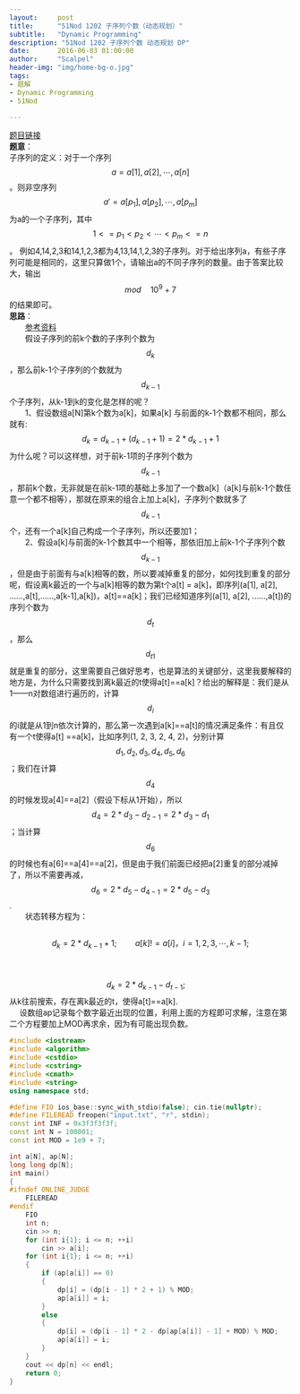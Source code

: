 ```yaml
---
layout:     post
title:      "51Nod 1202 子序列个数（动态规划）"
subtitle:   "Dynamic Programming"
description: "51Nod 1202 子序列个数 动态规划 DP"
date:       2016-06-03 01:00:00
author:     "Scalpel"
header-img: "img/home-bg-o.jpg"
tags:
- 题解
- Dynamic Programming
- 51Nod

---
```

[题目链接](https://www.51nod.com/onlineJudge/questionCode.html#!problemId=1202)  
**题意**：  
子序列的定义：对于一个序列$$a=a[1],a[2], \cdots ,a[n]$$。则非空序列$$a'=a[p_1],a[p_2],\cdots,a[p_m]$$为a的一个子序列，其中$$1<=p_1<p_2< \cdots <p_m<=n$$。
例如4,14,2,3和14,1,2,3都为4,13,14,1,2,3的子序列。对于给出序列a，有些子序列可能是相同的，这里只算做1个，请输出a的不同子序列的数量。由于答案比较大，输出$$mod\quad 10^9 + 7$$的结果即可。  
**思路**：  
　　[参考资料](http://blog.csdn.net/thebestdavid/article/details/11908961)  
　　假设子序列的前k个数的子序列个数为$$d_k$$，那么前k-1个子序列的个数就为$$d_{k-1}$$个子序列，从k-1到k的变化是怎样的呢？  
　　1、假设数组a[N]第k个数为a[k]，如果a[k] 与前面的k-1个数都不相同，那么就有:$$d_k=d_{k-1}+(d_{k-1}+1)=2*d_{k-1}+1$$ 为什么呢？可以这样想，对于前k-1项的子序列个数为$$d_{k-1}$$，那前k个数，无非就是在前k-1项的基础上多加了一个数a[k]（a[k]与前k-1个数任意一个都不相等），那就在原来的组合上加上a[k]，子序列个数就多了$$d_{k-1}$$个，还有一个a[k]自己构成一个子序列，所以还要加1；  
　　2、假设a[k]与前面的k-1个数其中一个相等，那依旧加上前k-1个子序列个数$$d_{k-1}$$，但是由于前面有与a[k]相等的数，所以要减掉重复的部分，如何找到重复的部分呢，假设离k最近的一个与a[k]相等的数为第t个a[t] = a[k]，即序列(a[1], a[2], ……,a[t],……,a[k-1],a[k])，a[t]==a[k]；我们已经知道序列(a[1], a[2], ……,a[t])的序列个数为$$d_t$$，那么$$d_{t  1}$$就是重复的部分，这里需要自己做好思考，也是算法的关键部分，这里我要解释的地方是，为什么只需要找到离k最近的t使得a[t]==a[k]？给出的解释是：我们是从1——n对数组进行遍历的，计算$$d_i$$的i就是从1到n依次计算的，那么第一次遇到a[k]==a[t]的情况满足条件：有且仅有一个t使得a[t] ==a[k]，比如序列(1, 2, 3, 2, 4, 2)，分别计算$$d_1,d_2,d_3,d_4,d_5,d_6$$；我们在计算$$d_4$$的时候发现a[4]==a[2]（假设下标从1开始），所以$$d_4=2*d_3-d_{2-1}=2*d_3-d_1$$；当计算$$d_6$$的时候也有a[6]==a[4]==a[2]，但是由于我们前面已经把a[2]重复的部分减掉了，所以不需要再减，$$d_6=2*d_5-d_{4-1}=2*d_5-d_3$$.  
　　状态转移方程为：  
　　　$$d_k=2*d_{k-1}+1; \quad \quad a[k]!=a[i]，i=1,2,3,\cdots,k-1;$$  
　　　$$d_k=2*d_{k-1}-d_{t-1};\quad$$   从k往前搜索，存在离k最近的t，使得a[t]==a[k].  
　   设数组ap记录每个数字最近出现的位置，利用上面的方程即可求解，注意在第二个方程要加上MOD再求余，因为有可能出现负数。
       
~~~cpp
#include <iostream>
#include <algorithm>
#include <cstdio>
#include <cstring>
#include <cmath>
#include <string>
using namespace std;

#define FIO ios_base::sync_with_stdio(false); cin.tie(nullptr);
#define FILEREAD freopen("input.txt", "r", stdin);
const int INF = 0x3f3f3f3f;
const int N = 100001;
const int MOD = 1e9 + 7;

int a[N], ap[N];
long long dp[N];
int main()
{
#ifndef ONLINE_JUDGE
    FILEREAD
#endif
    FIO 
    int n;
    cin >> n;
    for (int i{1}; i <= n; ++i)
        cin >> a[i];
    for (int i{1}; i <= n; ++i)
    {
        if (ap[a[i]] == 0)
        {
            dp[i] = (dp[i - 1] * 2 + 1) % MOD;
            ap[a[i]] = i;
        }
        else
        {
            dp[i] = (dp[i - 1] * 2 - dp[ap[a[i]] - 1] + MOD) % MOD;
            ap[a[i]] = i;
        }
    }
    cout << dp[n] << endl;
    return 0;
}

~~~



